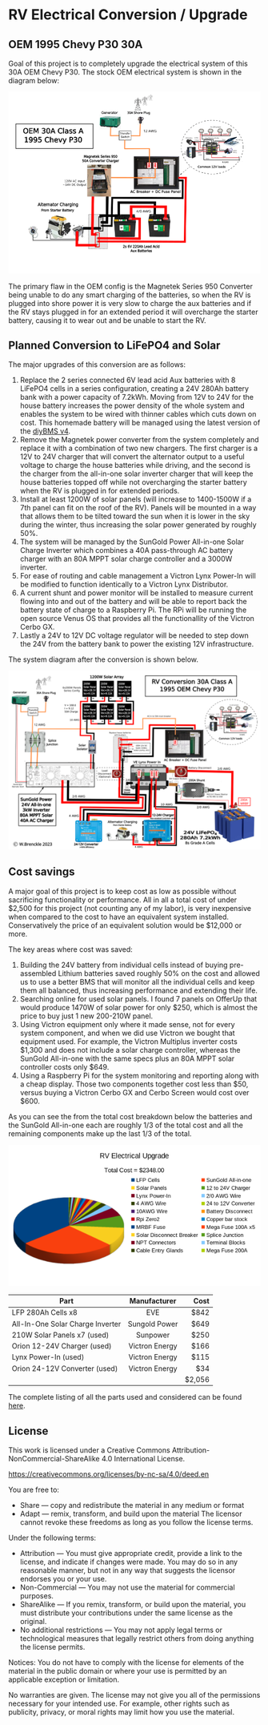 # RV Electrical Conversion / Upgrade

## OEM 1995 Chevy P30 30A

Goal of this project is to completely upgrade the electrical system of this 30A OEM Chevy P30. The stock OEM electrical system is shown in the diagram below:

![RV Stock Electrical System](RV_Original_Electrical.png)

The primary flaw in the OEM config is the Magnetek Series 950 Converter being unable to do any smart charging of the batteries, so when the RV is plugged into shore power it is very slow to charge the aux batteries and if the RV stays plugged in for an extended period it will overcharge the starter battery, causing it to wear out and be unable to start the RV.

## Planned Conversion to LiFePO4 and Solar

The major upgrades of this conversion are as follows:
1. Replace the 2 series connected 6V lead acid Aux batteries with 8 LiFePO4 cells in a series configuration, creating a 24V 280Ah battery bank with a power capacity of 7.2kWh.  Moving from 12V to 24V for the house battery increases the power density of the whole system and enables the system to be wired with thinner cables which cuts down on cost.  This homemade battery will be managed using the latest version of the [diyBMS v4](https://github.com/stuartpittaway/diyBMSv4).
2. Remove the Magnetek power converter from the system completely and replace it with a combination of two new chargers.  The first charger is a 12V to 24V charger that will convert the alternator output to a useful voltage to charge the house batteries while driving, and the second is the charger from the all-in-one solar inverter charger that will keep the house batteries topped off while not overcharging the starter battery when the RV is plugged in for extended periods.     
3. Install at least 1200W of solar panels (will increase to 1400-1500W if a 7th panel can fit on the roof of the RV).  Panels will be mounted in a way that allows them to be tilted toward the sun when it is lower in the sky during the winter, thus increasing the solar power generated by roughly 50%.
4. The system will be managed by the SunGold Power All-in-one Solar Charge Inverter which combines a 40A pass-through AC battery charger with an 80A MPPT solar charge controller and a 3000W inverter.
5. For ease of routing and cable management a Victron Lynx Power-In will be modified to function identically to a Victron Lynx Distributor.
6. A current shunt and power monitor will be installed to measure current flowing into and out of the battery and will be able to report back the battery state of charge to a Raspberry Pi.  The RPi will be running the open source Venus OS that provides all the  functionallity of the Victron Cerbo GX.
7. Lastly a 24V to 12V DC voltage regulator will be needed to step down the 24V from the battery bank to power the existing 12V infrastructure.
   
The system diagram after the conversion is shown below.

![RV Upgrade Diagram](Brenckle_RV_Electrical_Plan.png)

## Cost savings

A major goal of this project is to keep cost as low as possible without sacrificing functionality or performance.  All in all a total cost of under $2,500 for this project (not counting any of my labor), is very inexpensive when compared to the cost to have an equivalent system installed.  Conservatively the price of an equivalent solution would be $12,000 or more.  

The key areas where cost was saved:

1. Building the 24V battery from individual cells instead of buying pre-assembled Lithium batteries saved roughly 50% on the cost and allowed us to use a better BMS that will monitor all the individual cells and keep them all balanced, thus increasing performance and extending their life.
2. Searching online for used solar panels.  I found 7 panels on OfferUp that would produce 1470W of solar power for only $250, which is almost the price to buy just 1 new 200-210W panel.
3. Using Victron equipment only where it made sense, not for every system component, and when we did use Victron we bought that equipment used. For example, the Victron Multiplus inverter costs $1,300 and does not include a solar charge controller, whereas the SunGold All-in-one with the same specs plus an 80A MPPT solar controller costs only $649.
4. Using a Raspberry Pi for the system monitoring and reporting along with a cheap display.  Those two components together cost less than $50, versus buying a Victron Cerbo GX and Cerbo Screen would cost over $600.
   
As you can see the from the total cost breakdown below the batteries and the SunGold All-in-one each are roughly 1/3 of the total cost and all the remaining components make up the last 1/3 of the total.

![Alt text](RV_Upgrade_Cost_breakdown.png)

| Part     |      Manufacturer      |  Cost |
|----------|:-------------:|------:|
|LFP 280Ah Cells x8 | EVE | $842 |
| All-In-One Solar Charge Inverter |  Sungold Power | $649 |
| 210W Solar Panels x7 (used) | Sunpower | $250
| Orion 12-24V Charger (used)| Victron  Energy   |   $166 |
| Lynx Power-In (used) | Victron Energy |    $115 |
| Orion 24-12V Converter (used)| Victron Energy| $34 |
|  |  | $2,056 |



The complete listing of all the parts used and considered can be found [here]( RV_upgrade_pricing.xlsx).

## License

This work is licensed under a Creative Commons Attribution-NonCommercial-ShareAlike 4.0 International License.

https://creativecommons.org/licenses/by-nc-sa/4.0/deed.en

You are free to:

* Share — copy and redistribute the material in any medium or format
* Adapt — remix, transform, and build upon the material
The licensor cannot revoke these freedoms as long as you follow the license terms.

Under the following terms:
* Attribution — You must give appropriate credit, provide a link to the license, and indicate if changes were made. You may do so in any reasonable manner, but not in any way that suggests the licensor endorses you or your use.
* Non-Commercial — You may not use the material for commercial purposes.
* ShareAlike — If you remix, transform, or build upon the material, you must distribute your contributions under the same license as the original.
* No additional restrictions — You may not apply legal terms or technological measures that legally restrict others from doing anything the license permits.

Notices:
You do not have to comply with the license for elements of the material in the public domain or where your use is permitted by an applicable exception or limitation.

No warranties are given. The license may not give you all of the permissions necessary for your intended use. For example, other rights such as publicity, privacy, or moral rights may limit how you use the material.

